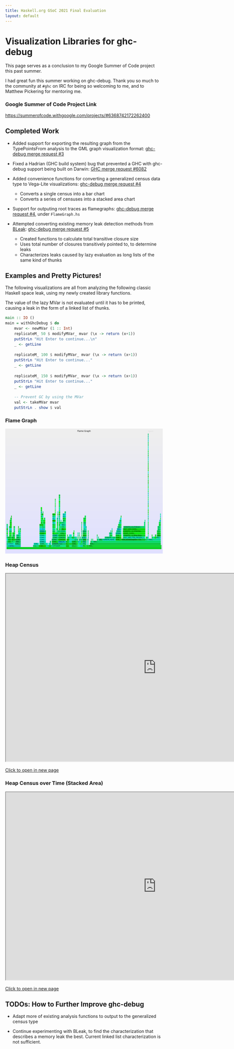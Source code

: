 ```yaml
---
title: Haskell.org GSoC 2021 Final Evaluation
layout: default
---
```


# Visualization Libraries for ghc-debug

This page serves as a conclusion to my Google Summer of Code project this past summer.

I had great fun this summer working on ghc-debug. Thank you so much to the community at `#ghc` on IRC for being so welcoming to me, and to Matthew Pickering for mentoring me.

### Google Summer of Code Project Link
https://summerofcode.withgoogle.com/projects/#6368742172262400

## Completed Work

- Added support for exporting the resulting graph from the
TypePointsFrom analysis to the GML graph visualization format: [ghc-debug merge request #3](https://gitlab.haskell.org/ghc/ghc-debug/-/merge_requests/3)

- Fixed a Hadrian (GHC build system) bug that prevented a GHC with
ghc-debug support being built on Darwin: [GHC merge request #6082](https://gitlab.haskell.org/ghc/ghc/-/merge_requests/6082)

- Added convenience functions for converting a generalized
census data type to Vega-Lite visualizations:
[ghc-debug merge request #4](https://gitlab.haskell.org/ghc/ghc-debug/-/merge_requests/4)

    - Converts a single census into a bar chart
    - Converts a series of censuses into a stacked area chart

- Support for outputing root traces as flamegraphs: [ghc-debug merge request #4](https://gitlab.haskell.org/ghc/ghc-debug/-/merge_requests/4), under `FlameGraph.hs`

- Attempted converting existing memory leak
detection methods from
[BLeak](https://cacm.acm.org/magazines/2020/11/248223-bleak/fulltext): [ghc-debug merge request #5](https://gitlab.haskell.org/ghc/ghc-debug/-/merge_requests/5)

    - Created functions to calculate total transitive closure size
    - Uses total number of closures transitively pointed to, to determine leaks
    - Characterizes leaks caused by lazy evaluation as long lists of the
    same kind of thunks


## Examples and Pretty Pictures!
The following visualizations are all from analyzing the following classic Haskell space leak, using my newly created library functions.

The value of the lazy MVar is not evaluated until it has to be printed, causing a leak in the form of a linked list of thunks.

```haskell
main :: IO ()
main = withGhcDebug $ do
    mvar <- newMVar (1 :: Int)
    replicateM_ 50 $ modifyMVar_ mvar (\x -> return (x+1))
    putStrLn "Hit Enter to continue...\n"
    _ <- getLine

    replicateM_ 100 $ modifyMVar_ mvar (\x -> return (x+1))
    putStrLn "Hit Enter to continue..."
    _ <- getLine

    replicateM_ 150 $ modifyMVar_ mvar (\x -> return (x+1))
    putStrLn "Hit Enter to continue..."
    _ <- getLine

    -- Prevent GC by using the MVar
    val <- takeMVar mvar
    putStrLn . show $ val
```

### Flame Graph

![Flame graph for lazy thunk](../images/ghc-debug/lazy-thunk-flame.svg)

<!-- kinda a hack to directly embed w/ src=url-to-github-pages -->
### Heap Census
<div>
    <iframe src="https://zyklotomic.github.io/images/ghc-debug/lazy-thunk-closure-census.html" 
    width=960 height=600></iframe>
</div>

[Click to open in new page](../images/ghc-debug/lazy-thunk-stacked-area.html)


### Heap Census over Time (Stacked Area)
<div>
    <iframe src="https://zyklotomic.github.io/images/ghc-debug/lazy-thunk-stacked-area.html"
    width=960 height=600></iframe>
</div>

[Click to open in new page](../images/ghc-debug/lazy-thunk-closure-census.html)


## TODOs: How to Further Improve ghc-debug
- Adapt more of existing analysis functions to output to the generalized census type

- Continue experimenting with BLeak, to find the characterization that describes a memory
leak the best. Current linked list characterization is not sufficient.